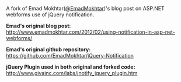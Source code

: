 A fork of Emad Mokhtar(<a href="http://twitter/EmadMokhtar">@EmadMokhtar</a>)'s blog post on ASP.NET webforms use of jQuery notification.

**Emad's original blog post:**  
http://www.emadmokhtar.com/2012/02/using-notification-in-asp-net-webforms/

**Emad's original github repository:**  
https://github.com/EmadMokhtar/jQuery-Notification

**jQuery Plugin used in both original and forked code:**  
http://www.givainc.com/labs/jnotify_jquery_plugin.htm